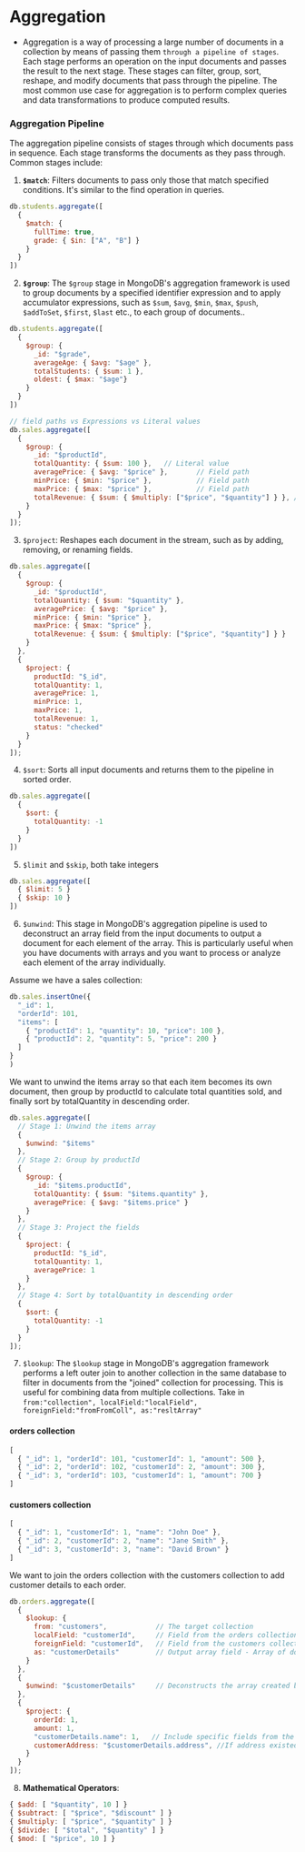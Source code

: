 # Aggregation
- Aggregation is a way of processing a large number of documents in a collection by means of passing them `through a pipeline of stages`. Each stage performs an operation on the input documents and passes the result to the next stage. These stages can filter, group, sort, reshape, and modify documents that pass through the pipeline. The most common use case for aggregation is to perform complex queries and data transformations to produce computed results.

### Aggregation Pipeline
The aggregation pipeline consists of stages through which documents pass in sequence. Each stage transforms the documents as they pass through. Common stages include:

1. **`$match`**: Filters documents to pass only those that match specified conditions. It's similar to the find operation in queries.

```javascript
db.students.aggregate([
  {
    $match: {
      fullTime: true,
      grade: { $in: ["A", "B"] }
    }
  }
])
```

2. **`$group`**:  The `$group` stage in MongoDB's aggregation framework is used to group documents by a specified identifier expression and to apply accumulator expressions, such as `$sum`, `$avg`, `$min`, `$max`, `$push`, `$addToSet`, `$first`, `$last` etc., to each group of documents..

```javascript
db.students.aggregate([
  {
    $group: {
      _id: "$grade",
      averageAge: { $avg: "$age" },
      totalStudents: { $sum: 1 },
      oldest: { $max: "$age"}
    }
  }
])

// field paths vs Expressions vs Literal values
db.sales.aggregate([
  {
    $group: {
      _id: "$productId",
      totalQuantity: { $sum: 100 },   // Literal value
      averagePrice: { $avg: "$price" },       // Field path
      minPrice: { $min: "$price" },           // Field path
      maxPrice: { $max: "$price" },           // Field path
      totalRevenue: { $sum: { $multiply: ["$price", "$quantity"] } }, // Expression
    }
  }
]);
```

3. `$project`: Reshapes each document in the stream, such as by adding, removing, or renaming fields.

```javascript
db.sales.aggregate([
  {
    $group: {
      _id: "$productId",
      totalQuantity: { $sum: "$quantity" },
      averagePrice: { $avg: "$price" },
      minPrice: { $min: "$price" },
      maxPrice: { $max: "$price" },
      totalRevenue: { $sum: { $multiply: ["$price", "$quantity"] } }
    }
  },
  {
    $project: {
      productId: "$_id",
      totalQuantity: 1,
      averagePrice: 1,
      minPrice: 1,
      maxPrice: 1,
      totalRevenue: 1,
      status: "checked"
    }
  }
]);
```

4. `$sort`: Sorts all input documents and returns them to the pipeline in sorted order.

```javascript
db.sales.aggregate([
  {
    $sort: {
      totalQuantity: -1
    }
  }
])
```

5. `$limit` and `$skip`, both take integers

```javascript
db.sales.aggregate([
  { $limit: 5 }
  { $skip: 10 }
])
```

6. `$unwind`: This stage in MongoDB's aggregation pipeline is used to deconstruct an array field from the input documents to output a document for each element of the array. This is particularly useful when you have documents with arrays and you want to process or analyze each element of the array individually.

Assume we have a sales collection:
```javascript
db.sales.insertOne({
  "_id": 1,
  "orderId": 101,
  "items": [
    { "productId": 1, "quantity": 10, "price": 100 },
    { "productId": 2, "quantity": 5, "price": 200 }
  ]
}
)
``` 

We want to unwind the items array so that each item becomes its own document, then group by productId to calculate total quantities sold, and finally sort by totalQuantity in descending order.

```javascript
db.sales.aggregate([
  // Stage 1: Unwind the items array
  {
    $unwind: "$items"
  },
  // Stage 2: Group by productId
  {
    $group: {
      _id: "$items.productId",
      totalQuantity: { $sum: "$items.quantity" },
      averagePrice: { $avg: "$items.price" }
    }
  },
  // Stage 3: Project the fields
  {
    $project: {
      productId: "$_id",
      totalQuantity: 1,
      averagePrice: 1
    }
  },
  // Stage 4: Sort by totalQuantity in descending order
  {
    $sort: {
      totalQuantity: -1
    }
  }
]);
```

7. `$lookup`: The `$lookup` stage in MongoDB's aggregation framework performs a left outer join to another collection in the same database to filter in documents from the "joined" collection for processing. This is useful for combining data from multiple collections. Take in `from:"collection", localField:"localField", foreignField:"fromFromColl", as:"resltArray"`

#### orders collection

```javascript
[
  { "_id": 1, "orderId": 101, "customerId": 1, "amount": 500 },
  { "_id": 2, "orderId": 102, "customerId": 2, "amount": 300 },
  { "_id": 3, "orderId": 103, "customerId": 1, "amount": 700 }
]
```

#### customers collection

```javascript
[
  { "_id": 1, "customerId": 1, "name": "John Doe" },
  { "_id": 2, "customerId": 2, "name": "Jane Smith" },
  { "_id": 3, "customerId": 3, "name": "David Brown" }
]
```
We want to join the orders collection with the customers collection to add customer details to each order.

```javascript
db.orders.aggregate([
  {
    $lookup: {
      from: "customers",            // The target collection
      localField: "customerId",     // Field from the orders collection
      foreignField: "customerId",   // Field from the customers collection
      as: "customerDetails"         // Output array field - Array of documents from the customers collection
    }
  },
  {
    $unwind: "$customerDetails"     // Deconstructs the array created by $lookup
  },
  {
    $project: {
      orderId: 1,
      amount: 1,
      "customerDetails.name": 1,   // Include specific fields from the joined document customerDetails { "name": "Jane Smith"}  
      customerAddress: "$customerDetails.address", //If address existed, you can rename it like this
    }
  }
]);
```

8. **Mathematical Operators**:

```javascript
{ $add: [ "$quantity", 10 ] }
{ $subtract: [ "$price", "$discount" ] }
{ $multiply: [ "$price", "$quantity" ] }
{ $divide: [ "$total", "$quantity" ] }
{ $mod: [ "$price", 10 ] }
```